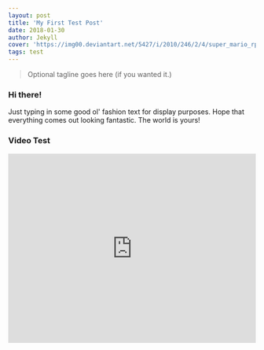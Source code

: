 ```yaml
---
layout: post
title: 'My First Test Post'
date: 2018-01-30
author: Jekyll
cover: 'https://img00.deviantart.net/5427/i/2010/246/2/4/super_mario_rpg_by_tibori-d2xydn2.jpg'
tags: test
---
```


> Optional tagline goes here (if you wanted it.)

### Hi there!

Just typing in some good ol' fashion text for display purposes. Hope that everything comes out looking
fantastic. The world is yours!

### Video Test

<iframe type="text/html" width="100%" height="385" src="https://www.youtube.com/embed/9c74cjM5y7s" frameborder="0"></iframe>